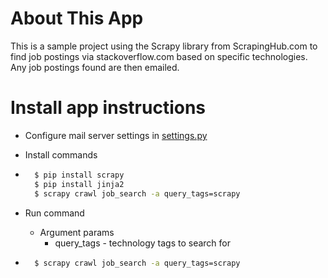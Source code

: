 # About This App

This is a sample project using the Scrapy library from ScrapingHub.com to find job postings via stackoverflow.com based on specific technologies. Any job postings found are then emailed.


# Install app instructions

* Configure mail server settings in [settings.py](https://bitbucket.org/pdiez/scrapy_job_search/src/master/scrapy_project/settings.py)

* Install commands
* ```bash
    $ pip install scrapy
    $ pip install jinja2
    $ scrapy crawl job_search -a query_tags=scrapy
    ```
* Run command 
    * Argument params
        * query_tags - technology tags to search for
* ```bash
    $ scrapy crawl job_search -a query_tags=scrapy
    ```

